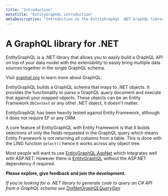 ```yaml
---
title: "Introduction"
metaTitle: "EntityGraphQL introduction"
metaDescription: "Introduction to the EntityGraphql .NET GraphQL library"
---
```


# A GraphQL library for .NET

EntityGraphQL is a .NET library that allows you to easily build a GraphQL API on top of your data model with the extensibility to easily bring multiple data sources together in the single GraphQL schema.

Visit [graphql.org](https://graphql.org/learn/) to learn more about GraphQL.

EntityGraphQL builds a GraphQL schema that maps to .NET objects. It provides the functionality to parse a GraphQL query document and execute that against your mapped objects. These objects can be an Entity Framework `DbContext` or any other .NET object, it doesn't matter.

EntityGraphQL has been heavily tested against Entity Framework, although it does not require EF or any ORM.

A core feature of EntityGraphQL _with_ Entity Framework is that it builds selections of only the fields requested in the GraphQL query which means Entity Framework is not returning all columns from a table. This is done with the LING function `Select()` hence it works across any object tree.

Most people will want to use [EntityGraphQL.AspNet](https://www.nuget.org/packages/EntityGraphQL.AspNet) which integrates well with ASP.NET. However there is [EntityGraphQL](https://www.nuget.org/packages/EntityGraphQL) without the ASP.NET dependency if required.

**Please explore, give feedback and join the development.**

_If you're looking for a .NET library to generate code to query an C# API from a GraphQL schema see [DotNetGraphQLQueryGen](https://github.com/lukemurray/DotNetGraphQLQueryGen)_